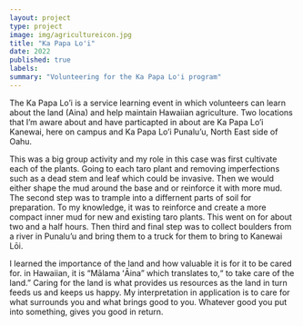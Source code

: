```yaml
---
layout: project
type: project
image: img/agricultureicon.jpg
title: "Ka Papa Lo'i"
date: 2022
published: true
labels:
summary: "Volunteering for the Ka Papa Lo'i program"
---
```


The Ka Papa Lo’i is a service learning event in which volunteers can learn about the land (Aina) and help maintain Hawaiian agriculture. Two locations that I’m aware about and have particapted in about are Ka Papa Lo’i Kanewai, here on campus and Ka Papa Lo’i Punalu’u, North East side of Oahu.

This was a big group activity and my role in this case was first cultivate each of the plants. Going to each taro plant and removing imperfections such as a dead stem and leaf which could be invasive. Then we would either shape the mud around the base and or reinforce it with more mud. The second step was to trample into a differnent parts of soil for preparation. To my knowledge, it was to reinforce and create a more compact inner mud for new and existing taro plants. This went on for about two and a half hours. Then third and final step was to collect boulders from a river in  Punalu’u and bring them to a truck for them to bring to Kanewai Lōi.

I learned the importance of the land and how valuable it is for it to be cared for. in Hawaiian, it is “Mālama ʻĀina” which translates to,“ to take care of the land.” Caring for the land is what provides us resources as the land in turn feeds us and keeps us happy. My interpretation in application is to care for what surrounds you and what brings good to you. Whatever good you put into something, gives you good in return. 
